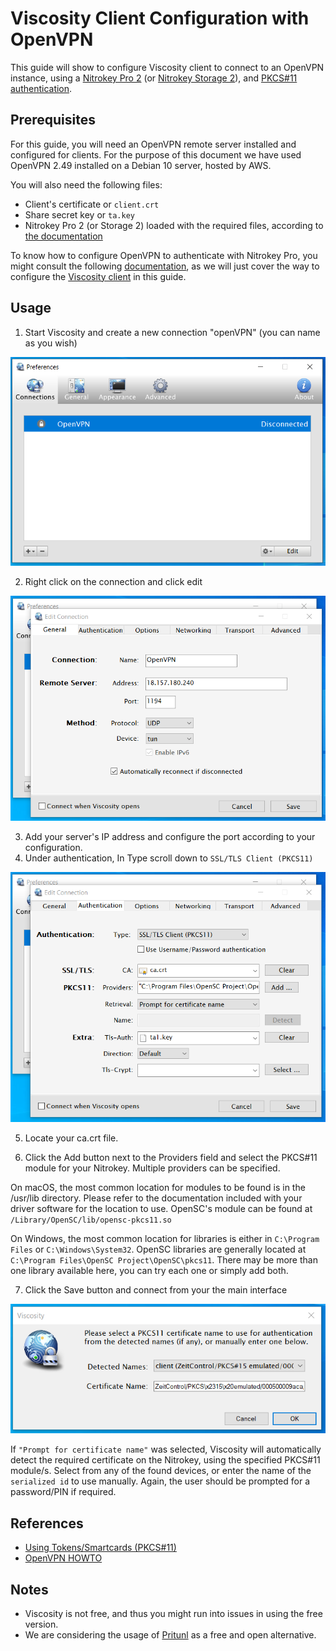 # Viscosity Client Configuration with OpenVPN

This guide will show to configure Viscosity client to connect to an OpenVPN instance, using a [Nitrokey Pro 2](https://shop.nitrokey.com/shop/product/nk-pro-2-nitrokey-pro-2-3) (or [Nitrokey Storage 2](https://shop.nitrokey.com/shop/product/nitrokey-storage-2-56)), and [PKCS#11 authentication](https://openvpn.net/community-resources/how-to/#what-is-pkcs11).

## Prerequisites

For this guide, you will need an OpenVPN remote server installed and configured for clients. For the purpose of this document we have used OpenVPN 2.49 installed on a Debian 10 server, hosted by AWS. 

You will also need the following files:

- Client's certificate or `client.crt`
- Share secret key or `ta.key` 
- Nitrokey Pro 2 (or Storage 2) loaded with the required files, according to [the documentation](https://openvpn.net/community-resources/how-to/)

To know how to configure OpenVPN to authenticate with Nitrokey Pro, you might consult the following [documentation](https://docs.nitrokey.com/storage/linux/openvpn-configuration-with-easyrsa.html), as we will just cover the way to configure the [Viscosity client](https://www.sparklabs.com/viscosity/) in this guide. 

## Usage

1. Start Viscosity and create a new connection "openVPN" (you can name as you wish)

![](./images/viscosity/viscosity-1.jpg)

2. Right click on the connection and click edit

![](./images/viscosity/viscosity-2.jpg)

3. Add your server's IP address and configure the port according to your configuration.
4. Under authentication, In Type scroll down to `SSL/TLS Client (PKCS11)`

![](./images/viscosity/viscosity-3.jpg)

5.  Locate your ca.crt file.

6.  Click the Add button next to the Providers field and select the PKCS#11 module for your Nitrokey. Multiple providers can be specified. 

On macOS, the most common location for modules to be found is in the /usr/lib directory. Please refer to the documentation included with your driver software for the location to use. OpenSC's module can be found at `/Library/OpenSC/lib/opensc-pkcs11.so`

On Windows, the most common location for libraries is either in `C:\Program Files` or `C:\Windows\System32`. OpenSC libraries are generally located at `C:\Program Files\OpenSC Project\OpenSC\pkcs11`. There may be more than one library available here, you can try each one or simply add both.

7. Click the Save button and connect from your the main interface

![](./images/viscosity/viscosity-4.jpg)

If `"Prompt for certificate name"` was selected, Viscosity will automatically detect the required certificate on the Nitrokey, using the specified PKCS#11 module/s. Select from any of the found devices, or enter the name of the `serialized id` to use manually. Again, the user should be prompted for a password/PIN if required.

## References

- [Using Tokens/Smartcards (PKCS#11)](https://www.sparklabs.com/support/kb/article/using-tokens-smartcards-pkcs-11/)
- [OpenVPN HOWTO](https://openvpn.net/community-resources/how-to/)

## Notes

- Viscosity is not free, and thus you might run into issues in using the free version. 
- We are considering the usage of [Pritunl](https://client.pritunl.com/) as a free and open alternative. 

